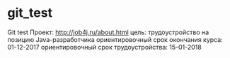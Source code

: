 # git_test
Git test
Проект: http://job4j.ru/about.html
цель: трудоустройство на позицию Java-разработчика
ориентировочный срок окончания курса: 01-12-2017
ориентировочный срок трудоустройства: 15-01-2018